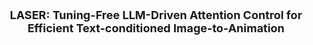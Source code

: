 <p align="center" style="font-size: large;">
  <strong>LASER: Tuning-Free LLM-Driven Attention Control for Efficient Text-conditioned Image-to-Animation</strong>
</p>

